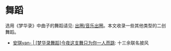 # 舞蹈

选用《梦华录》中曲子的舞蹈请见: [出圈/音乐出圈](/discuss/music)。本文收录一些其他类型的二创舞蹈。



* [安琪yan- | [梦华录舞蹈]今夜这支舞只为你一人而跳](https://www.bilibili.com/video/BV1RG4y1b7fn/?zw&vd_source=087d424162639011a33e46dbbd019cfd): 十三余联名披风

